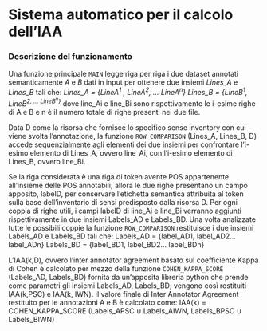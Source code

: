 Sistema automatico per il calcolo dell’IAA
======
### Descrizione del funzionamento


Una funzione principale `MAIN` legge riga per riga i due dataset annotati semanticamente _A_ e _B_ dati in input per ottenere due insiemi _Lines_A_ e _Lines_B_ tali che:
_Lines_A = {LineA<sup>1</sup> , LineA<sup>2</sup>, … LineA<sup>n</sup>}
Lines_B = {LineB<sup>1</sup>, LineB<sup>2, … LineB<sup>n</sup>}_
dove line_Ai e line_Bi sono rispettivamente le i-esime righe di A e B e n è il numero totale di righe presenti nei due file.

Data D come la risorsa che fornisce lo specifico sense inventory con cui viene svolta l’annotazione, la funzione `ROW_COMPARISON` (Lines_A, Lines_B, D) accede sequenzialmente agli elementi dei due insiemi per confrontare l’i-esimo elemento di Lines_A, ovvero line_Ai, con l’i-esimo elemento di Lines_B, ovvero line_Bi.

Se la riga considerata è una riga di token avente POS appartenente all’insieme delle POS annotabili; allora le due righe presentano un campo apposito, labelD, per conservare l’etichetta semantica attribuita al token sulla base dell’inventario di sensi predisposto dalla risorsa D. Per ogni coppia di righe utili, i campi labelD di line_Ai e line_Bi verranno aggiunti rispettivamente in due insiemi Labels_AD e Labels_BD.
Una volta analizzate tutte le possibili coppie la funzione `ROW_COMPARISON` restituisce i due insiemi Labels_AD e Labels_BD tali che:
Labels_AD = {label_AD1, label_AD2… label_ADn}
Labels_BD = {label_BD1, label_BD2… label_BDn}

L’IAA(k,D), ovvero l’inter annotator agreement basato sul coefficiente Kappa di Cohen è calcolato per mezzo della funzione `COHEN_KAPPA_SCORE` (Labels_AD, Labels_BD) fornita da un’apposita libreria python che prende come parametri gli insiemi Labels_AD, Labels_BD; vengono così restituiti IAA(k,PSC) e IAA(k, IWN).
Il valore finale di Inter Annotator Agreement restituito per le annotazioni A e B è calcolato come:
IAA(k) = COHEN_KAPPA_SCORE (Labels_APSC ∪ Labels_AIWN, Labels_BPSC ∪ Labels_BIWN)
